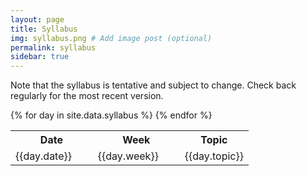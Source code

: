 ```yaml
---
layout: page
title: Syllabus
img: syllabus.png # Add image post (optional)
permalink: syllabus
sidebar: true
---
```


Note that the syllabus is tentative and subject to change. Check back regularly for the most recent version.

<table>
<tr>
    <th><b>Date</b></th>
    <th><b>Week  </b></th>
    <th><b>Topic</b></th>
</tr>
{% for day in site.data.syllabus %}
<tr>
    <td>{{day.date}} &nbsp &nbsp &nbsp </td>
    <td>{{day.week}} &nbsp &nbsp &nbsp </td>
    <td>{{day.topic}}</td>
</tr>
{% endfor %}
</table>